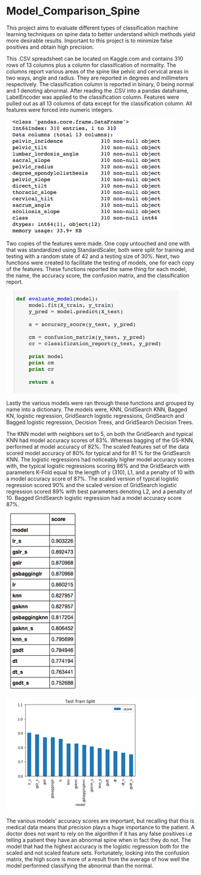 # Model_Comparison_Spine

This project aims to evaluate different types of classification machine learning techniques on spine data to better understand which methods yield more desirable results. Important to this project is to minimize false positives and obtain high precision. 

This .CSV spreadsheet can be located on Kaggle.com and contains 310 rows of 13 columns plus a column for classification of normality. The columns report various areas of the spine like pelvic and cervical areas in two ways, angle and radius. They  are reported in degrees and millimeters respectively. The classification column is reported in binary, 0 being normal and 1 denoting abnormal. After reading the .CSV into a pandas dataframe, LabelEncoder was applied to the classification column. Features were pulled out as all 13 columns of data except for the classification column. All features were forced into numeric integers. 

![alt text](https://github.com/jayghez/Model_Comparison_Spine/blob/master/MC_spine_features.png)

Two copies of the features were made. One copy untouched and one with that was standardized using StandardScaler, both were split for training and testing with a random state of 42 and a testing size of 30%. Next, two functions were created to facilitate the testing of models, one for each copy of the features. These functions reported the same thing for each model, the name, the accuracy score, the confusion matrix, and the classification report.

![alt text](https://github.com/jayghez/Model_Comparison_Spine/blob/master/model_evaluation_f(x).png)

Lastly the various models were ran through these functions and grouped by name into a dictionary. The models were, KNN, GridSearch KNN, Bagged KN, logistic regression, GridSearch logistic regressions, GridSearch and Bagged logistic regression, Decision Trees, and GridSearch Decision Trees. 

The KNN model with neighbors set to 5, on both the GridSearch and typical KNN had model accuracy scores of 83%. Whereas bagging of the GS-KNN, performed at model accuracy of 82%. The scaled features set of the data scored model accuracy of 80% for typical and for 81 % for the GridSearch KNN. The logistic regressions had noticeably higher model accuracy scores with, the typical logistic regressions scoring 86% and the GridSearch with parameters K-Fold equal to the length of y (310), L1, and a penalty of 10 with a model accuracy score of 87%. The scaled version of typical logistic regression scored 90% and the scaled version of GridSearch logistic regression scored 89% with best parameters denoting L2, and a penalty of 10. Bagged GridSearch logistic regression had a model accuracy score 87%. 

![alt text](https://github.com/jayghez/Model_Comparison_Spine/blob/master/score_shot.png)

![alt text](https://github.com/jayghez/Model_Comparison_Spine/blob/master/score_graph_shot.png)

The various models' accuracy scores are important, but recalling that this is medical data means that precision plays a huge importance to the patient. A doctor does not want to rely on the algorithm if it has any false positives i.e telling a patient they have an abnormal spine when in fact they do not. The model that had the highest accuracy is the logistic regression both for the scaled and not scaled feature sets. Fortunately, looking into the confusion matrix, the high score is more of a result from the average of how well the model performed classifying the abnormal than the normal. 
